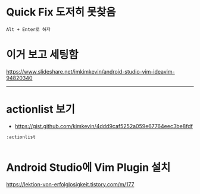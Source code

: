# Quick Fix 도저히 못찾음 

```
Alt + Enter로 하자 
```


# 이거 보고 세팅함 

https://www.slideshare.net/imkimkevin/android-studio-vim-ideavim-94820340

<hr>

# actionlist 보기 
- https://gist.github.com/kimkevin/4ddd9caf5252a059e67764eec3be8fdf

```
:actionlist
  
```


# Android Studio에 Vim Plugin 설치 

https://lektion-von-erfolglosigkeit.tistory.com/m/177
